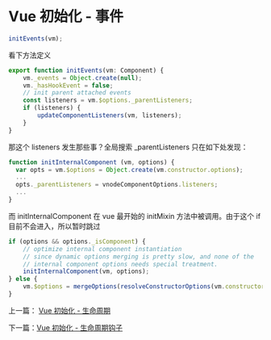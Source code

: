 <!-- vue_learn--初始化-事件 -->

# Vue 初始化 - 事件

```js
initEvents(vm);
```

看下方法定义

```js
export function initEvents(vm: Component) {
	vm._events = Object.create(null);
	vm._hasHookEvent = false;
	// init parent attached events
	const listeners = vm.$options._parentListeners;
	if (listeners) {
		updateComponentListeners(vm, listeners);
	}
}
```

那这个 listeners 发生那些事？全局搜索 \_parentListeners 只在如下处发现：

```js
function initInternalComponent (vm, options) {
  var opts = vm.$options = Object.create(vm.constructor.options);
  ...
  opts._parentListeners = vnodeComponentOptions.listeners;
  ...
}
```

而 initInternalComponent 在 vue 最开始的 initMixin 方法中被调用。由于这个 if 目前不会进入，所以暂时跳过

```js
if (options && options._isComponent) {
	// optimize internal component instantiation
	// since dynamic options merging is pretty slow, and none of the
	// internal component options needs special treatment.
	initInternalComponent(vm, options);
} else {
	vm.$options = mergeOptions(resolveConstructorOptions(vm.constructor), options || {}, vm);
}
```

上一篇： [Vue 初始化 - 生命周期](./vue_learn_7_init_life.md)

下一篇：[Vue 初始化 - 生命周期钩子](./vue_learn_9_lifeHook.md)
